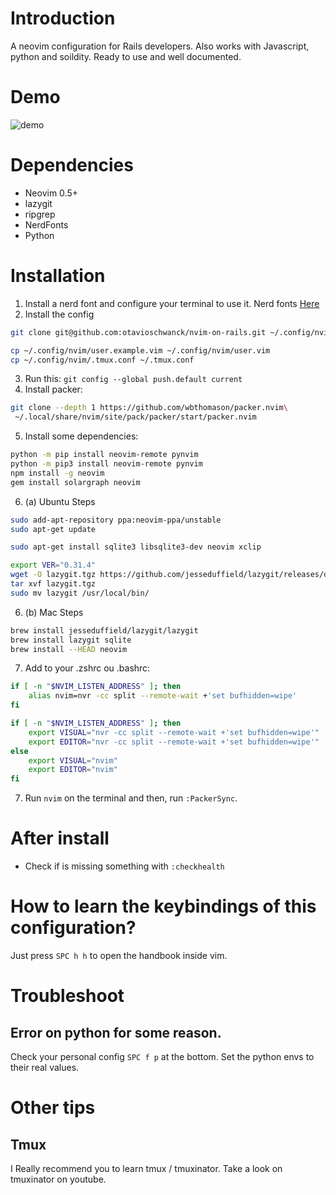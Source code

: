 # Introduction

A neovim configuration for Rails developers.  Also works with Javascript, python and soildity.  Ready to use and well
documented.

# Demo

![demo](demo.gif)

# Dependencies
- Neovim 0.5+
- lazygit
- ripgrep
- NerdFonts
- Python

# Installation

1. Install a nerd font and configure your terminal to use it.  Nerd fonts [Here](https://www.nerdfonts.com/font-downloads)
2. Install the config

```sh
git clone git@github.com:otavioschwanck/nvim-on-rails.git ~/.config/nvim

cp ~/.config/nvim/user.example.vim ~/.config/nvim/user.vim
cp ~/.config/nvim/.tmux.conf ~/.tmux.conf
```

3. Run this: `git config --global push.default current`
4. Install packer:
```sh
git clone --depth 1 https://github.com/wbthomason/packer.nvim\
 ~/.local/share/nvim/site/pack/packer/start/packer.nvim
```
5. Install some dependencies:

```sh
python -m pip install neovim-remote pynvim
python -m pip3 install neovim-remote pynvim
npm install -g neovim
gem install solargraph neovim
```

6. (a) Ubuntu Steps

```sh
sudo add-apt-repository ppa:neovim-ppa/unstable
sudo apt-get update

sudo apt-get install sqlite3 libsqlite3-dev neovim xclip

export VER="0.31.4"
wget -O lazygit.tgz https://github.com/jesseduffield/lazygit/releases/download/v${VER}/lazygit_${VER}_Linux_x86_64.tar.gz
tar xvf lazygit.tgz
sudo mv lazygit /usr/local/bin/
```

6. (b) Mac Steps

```sh
brew install jesseduffield/lazygit/lazygit
brew install lazygit sqlite
brew install --HEAD neovim
```

7. Add to your .zshrc ou .bashrc:

```sh
if [ -n "$NVIM_LISTEN_ADDRESS" ]; then
    alias nvim=nvr -cc split --remote-wait +'set bufhidden=wipe'
fi

if [ -n "$NVIM_LISTEN_ADDRESS" ]; then
    export VISUAL="nvr -cc split --remote-wait +'set bufhidden=wipe'"
    export EDITOR="nvr -cc split --remote-wait +'set bufhidden=wipe'"
else
    export VISUAL="nvim"
    export EDITOR="nvim"
fi
```

7. Run `nvim` on the terminal and then, run `:PackerSync`.

# After install

- Check if is missing something with `:checkhealth`

# How to learn the keybindings of this configuration?

Just press `SPC h h` to open the handbook inside vim.


# Troubleshoot

## Error on python for some reason.

Check your personal config `SPC f p` at the bottom.  Set the python envs to their real values.

# Other tips

## Tmux

I Really recommend you to learn tmux / tmuxinator.  Take a look on tmuxinator on youtube.
